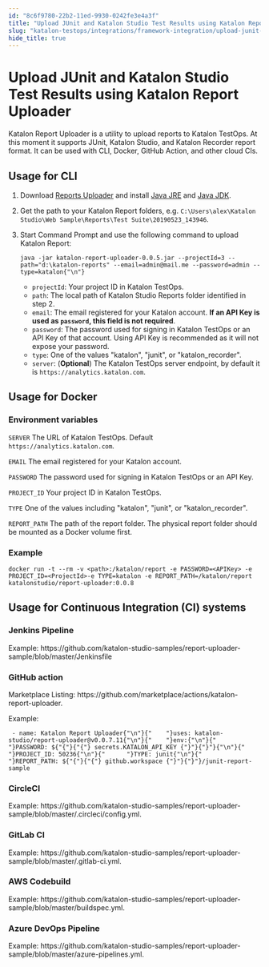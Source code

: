 ```yaml
---
id: "8c6f9780-22b2-11ed-9930-0242fe3e4a3f"
title: "Upload JUnit and Katalon Studio Test Results using Katalon Report Uploader"
slug: "katalon-testops/integrations/framework-integration/upload-junit-and-katalon-studio-test-results-using-katalon-report-uploader"
hide_title: true
---
```


# <a id="id" class="anchor_top_offset"/><a id="ariaid-title1" class="anchor_top_offset"/>Upload JUnit and Katalon Studio Test Results using Katalon Report Uploader

<p xmlns="http://www.w3.org/1999/xhtml" className="p">Katalon Report Uploader is a utility to upload reports to   Katalon TestOps. At this moment it supports JUnit, Katalon Studio,   and Katalon Recorder report format. It can be used with CLI,   Docker, GitHub Action, and other cloud CIs.</p> 

## <a id="id_1" class="anchor_top_offset"/>Usage for CLI

<ol xmlns="http://www.w3.org/1999/xhtml" className="ol"><li className="li">     <p className="p">Download <a className="xref j-external-link" href="https://github.com/katalon-studio/report-uploader/releases" target="_blank">Reports Uploader</a> and install <a className="xref j-external-link" href="https://www.java.com/en/download/manual.jsp" target="_blank">Java JRE</a> and <a className="xref j-external-link" href="https://www.oracle.com/technetwork/java/javase/downloads/index.html" target="_blank">Java JDK</a>.</p>   </li><li className="li">     <p className="p">Get the path to your Katalon Report folders, e.g. <code className="ph codeph">C:\Users\alex\Katalon Studio\Web Sample\Reports\Test Suite\20190523_143946</code>.</p>   </li><li className="li">     <p className="p">Start Command Prompt and use the following command to upload Katalon Report:</p>     <pre className="pre codeblock"><code>java -jar katalon-report-uploader-0.0.5.jar --projectId=3 --path="d:\katalon-reports" --email=admin@mail.me --password=admin --type=katalon{"\n"}</code></pre>     <ul className="ul"><li className="li"> <code className="ph codeph">projectId</code>: Your project ID in Katalon TestOps.</li><li className="li"> <code className="ph codeph">path</code>: The local path of Katalon Studio Reports folder identified in step 2.</li><li className="li"> <code className="ph codeph">email</code>: The email registered for your Katalon account. <strong className="ph b">If an API Key is used as <code className="ph codeph">password</code>, this field is not required</strong>.</li><li className="li"> <code className="ph codeph">password</code>: The password used for signing in Katalon TestOps or an API Key of that account. Using API Key is recommended as it will not expose your password.</li><li className="li"> <code className="ph codeph">type</code>: One of the values "katalon", "junit", or "katalon_recorder".</li><li className="li"> <code className="ph codeph">server</code>: (<strong className="ph b">Optional</strong>) The Katalon TestOps server endpoint, by default it is <code className="ph codeph">https://analytics.katalon.com</code>.</li></ul>   </li></ol> 

## <a id="id_2" class="anchor_top_offset"/>Usage for Docker


### Environment variables

<p xmlns="http://www.w3.org/1999/xhtml" className="p">   <code className="ph codeph">SERVER</code> The URL of Katalon TestOps. Default   <code className="ph codeph">https://analytics.katalon.com</code>.</p> 
<p xmlns="http://www.w3.org/1999/xhtml" className="p">   <code className="ph codeph">EMAIL</code> The email registered for your Katalon   account.</p> 
<p xmlns="http://www.w3.org/1999/xhtml" className="p">   <code className="ph codeph">PASSWORD</code> The password used for signing in Katalon   TestOps or an API Key.</p> 
<p xmlns="http://www.w3.org/1999/xhtml" className="p">   <code className="ph codeph">PROJECT_ID</code> Your project ID in Katalon TestOps.</p> 
<p xmlns="http://www.w3.org/1999/xhtml" className="p">   <code className="ph codeph">TYPE</code> One of the values including "katalon",   "junit", or "katalon_recorder".</p> 
<p xmlns="http://www.w3.org/1999/xhtml" className="p">   <code className="ph codeph">REPORT_PATH</code> The path of the report folder. The   physical report folder should be mounted as a Docker volume   first.</p> 

### Example

<pre xmlns="http://www.w3.org/1999/xhtml" className="pre codeblock"><code>docker run -t --rm -v &lt;path&gt;:/katalon/report -e PASSWORD=&lt;APIKey&gt; -e PROJECT_ID=&lt;ProjectId&gt;-e TYPE=katalon -e REPORT_PATH=/katalon/report katalonstudio/report-uploader:0.0.8</code></pre> 

## <a id="id_5" class="anchor_top_offset"/>Usage for Continuous Integration (CI) systems


### Jenkins Pipeline

<p xmlns="http://www.w3.org/1999/xhtml" className="p">Example:   https://github.com/katalon-studio-samples/report-uploader-sample/blob/master/Jenkinsfile</p> 

### GitHub action

<p xmlns="http://www.w3.org/1999/xhtml" className="p">Marketplace Listing:   https://github.com/marketplace/actions/katalon-report-uploader.</p> 
<p xmlns="http://www.w3.org/1999/xhtml" className="p">Example:</p> 
<pre xmlns="http://www.w3.org/1999/xhtml" className="pre codeblock"><code> - name: Katalon Report Uploader{"\n"}{"    "}uses: katalon-studio/report-uploader@v0.0.7.11{"\n"}{"    "}env:{"\n"}{"      "}PASSWORD: ${"{"}{"{"} secrets.KATALON_API_KEY {"}"}{"}"}{"\n"}{"      "}PROJECT_ID: 50236{"\n"}{"      "}TYPE: junit{"\n"}{"      "}REPORT_PATH: ${"{"}{"{"} github.workspace {"}"}{"}"}/junit-report-sample</code></pre> 

### CircleCI

<p xmlns="http://www.w3.org/1999/xhtml" className="p">Example:   https://github.com/katalon-studio-samples/report-uploader-sample/blob/master/.circleci/config.yml.</p> 

### GitLab CI

<p xmlns="http://www.w3.org/1999/xhtml" className="p">Example:   https://github.com/katalon-studio-samples/report-uploader-sample/blob/master/.gitlab-ci.yml.</p> 

### AWS Codebuild

<p xmlns="http://www.w3.org/1999/xhtml" className="p">Example:   https://github.com/katalon-studio-samples/report-uploader-sample/blob/master/buildspec.yml.</p> 

### Azure DevOps Pipeline

<p xmlns="http://www.w3.org/1999/xhtml" className="p">Example:   https://github.com/katalon-studio-samples/report-uploader-sample/blob/master/azure-pipelines.yml.</p> 
